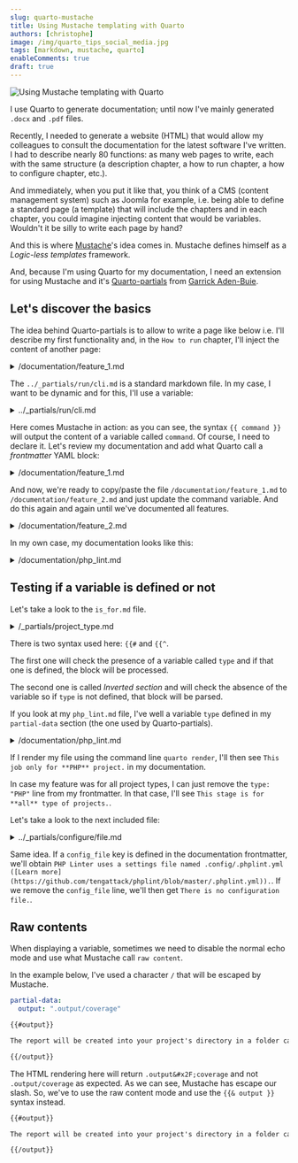 ```yaml
---
slug: quarto-mustache
title: Using Mustache templating with Quarto
authors: [christophe]
image: /img/quarto_tips_social_media.jpg
tags: [markdown, mustache, quarto]
enableComments: true
draft: true
---
```


<!-- cspell:ignore buie,frontmatter -->

![Using Mustache templating with Quarto](/img/quarto_tips_banner.jpg)

I use Quarto to generate documentation; until now I've mainly generated `.docx` and `.pdf` files.

Recently, I needed to generate a website (HTML) that would allow my colleagues to consult the documentation for the latest software I've written. I had to describe nearly 80 functions: as many web pages to write, each with the same structure (a description chapter, a how to run chapter, a how to configure chapter, etc.).

And immediately, when you put it like that, you think of a CMS (content management system) such as Joomla for example, i.e. being able to define a standard page (a template) that will include the chapters and in each chapter, you could imagine injecting content that would be variables. Wouldn't it be silly to write each page by hand?

And this is where [Mustache](https://mustache.github.io/)'s idea comes in. Mustache defines himself as a *Logic-less templates* framework.

And, because I'm using Quarto for my documentation, I need an extension for using Mustache and it's [Quarto-partials](https://github.com/gadenbuie/quarto-partials/tree/main) from [Garrick Aden-Buie](https://github.com/gadenbuie).

<!-- truncate -->

## Let's discover the basics

The idea behind Quarto-partials is to allow to write a page like below i.e. I'll describe my first functionality and, in the `How to run` chapter, I'll inject the content of another page:

<details>
<summary>/documentation/feature_1.md</summary>

```markdown
## How to run

{{< partial ../_partials/run/cli.md >}}
```

</details>

The `../_partials/run/cli.md` is a standard markdown file. In my case, I want to be dynamic and for this, I'll use a variable:

<details>
<summary>../_partials/run/cli.md</summary>

```markdown
In order to run this action, please run `{{ command }}`.
```

</details>

Here comes Mustache in action: as you can see, the syntax `{{ command }}` will output the content of a variable called `command`. Of course, I need to declare it. Let's review my documentation and add what Quarto call a *frontmatter* YAML block:

<details>
<summary>/documentation/feature_1.md</summary>

```markdown
<!-- highlight-start -->
---

partial-data:
  command: "run feature_1"

---
<!-- highlight-end -->

## How to run

{{< partial ../_partials/run.md >}}
```

</details>

And now, we're ready to copy/paste the file `/documentation/feature_1.md` to `/documentation/feature_2.md` and just update the command variable. And do this again and again until we've documented all features.

<details>
<summary>/documentation/feature_2.md</summary>

```markdown
<!-- highlight-start -->
---

partial-data:
  command: "run feature_2"

---
<!-- highlight-end -->

## How to run

{{< partial ../_partials/run.md >}}
```

</details>

In my own case, my documentation looks like this:

<details>
<summary>/documentation/php_lint.md</summary>

```markdown
---

title: PHP linter
categories: [linting, php]
order: 1
partial-data:
  command: "lint-php"
  config_file: ".phplint.yml"
  config_url: "https://github.com/tengattack/phplint/blob/master/.phplint.yml"
  constant: "PHPLINT"
  type: "PHP"

---

<!-- cspell:ignore phplint -->

## Description

This is a brief description of the functionality. This text is hardcoded because it is different each time, from one feature to another.

## For what type of project

{{< partial ../_partials/project_type.md >}}

## How to run

{{< partial ../_partials/run/cli.md >}}

## How to configure

{{< partial ../_partials/configure/file.md >}}

## Attention points

None.

## Remarks

None.
```

</details>

## Testing if a variable is defined or not

Let's take a look to the `is_for.md` file.

<details>
<summary>/_partials/project_type.md</summary>

```markdown
<!-- #type means defined and thus has been set to something like "PHP" or "PYTHON" -->
{{#type}}

This job only for **{{ type }}** project.

{{/type}}

<!-- ^type means empty/missing so, in this case, the command is for all type of projects -->
{{^type}}

This stage is for **all** type of projects.

{{/type}}
```

</details>

There is two syntax used here: `{{#` and `{{^`.

The first one will check the presence of a variable called `type` and if that one is defined, the block will be processed. 

The second one is called *Inverted section* and will check the absence of the variable so if `type` is not defined, that block will be parsed.

If you look at my `php_lint.md` file, I've well a variable `type` defined in my `partial-data` section (the one used by Quarto-partials).

<details>
<summary>/documentation/php_lint.md</summary>

```markdown
---

title: PHP linter
categories: [linting, php]
order: 1
<!-- highlight-next-line -->
partial-data:
  command: "lint-php"
  config_file: ".phplint.yml"
  config_url: "https://github.com/tengattack/phplint/blob/master/.phplint.yml"
  name: "PHP Linter"
  <!-- highlight-next-line -->
  type: "PHP"
  
---

<!-- cspell:ignore phplint -->

## Description

This is a brief description of the functionality. This text is hardcoded because it is different each time, from one feature to another.

## For what type of project

{{< partial ../_partials/project_type/is_for.md >}}

## How to run

{{< partial ../_partials/run/cli.md >}}

## How to configure

{{< partial ../_partials/configure/file.md >}}

## Attention points

None.

## Remarks

None.
```

</details>

If I render my file using the command line `quarto render`, I'll then see `This job only for **PHP** project.` in my documentation.

In case my feature was for all project types, I can just remove the `type: "PHP"` line from my frontmatter. In that case, I'll see `This stage is for **all** type of projects.`.

Let's take a look to the next included file:

<details>
<summary>../_partials/configure/file.md</summary>

```markdown
<!-- #config_file means defined and thus there is a configuration file -->
{{#config_file}}

{{ name }} uses a settings file named .config/{{ config_file }} ([learn more]({{ config_url }})).

{{/config_file}}

<!-- ^config_file means empty/missing so no configuration file -->
{{^config_file}}

There is no configuration file.

{{/config_file}}

```

</details>

Same idea. If a `config_file` key is defined in the documentation frontmatter, we'll obtain `PHP Linter uses a settings file named .config/.phplint.yml ([Learn more](https://github.com/tengattack/phplint/blob/master/.phplint.yml)).`. If we remove the `config_file` line, we'll then get `There is no configuration file.`.

## Raw contents

When displaying a variable, sometimes we need to disable the normal echo mode and use what Mustache call `raw content`.

In the example below, I've used a character `/` that will be escaped by Mustache.

```yaml
partial-data:
  output: ".output/coverage"
```

```markdown
{{#output}}

The report will be created into your project's directory in a folder called `{{ output }}`.

{{/output}}
```

The HTML rendering here will return `.output&#x2F;coverage` and not `.output/coverage` as expected. As we can see, Mustache has escape our slash. So, we've to use the raw content mode and use the `{{& output }}` syntax instead.

```markdown
{{#output}}

The report will be created into your project's directory in a folder called `{{& output }}`.

{{/output}}
```
